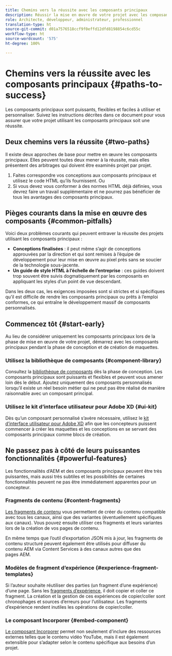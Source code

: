 ```yaml
---
title: Chemins vers la réussite avec les composants principaux
description: Réussir la mise en œuvre de votre projet avec les composants principaux
role: Architecte, développeur, administrateur, professionnel
translation-type: ht
source-git-commit: d01a7576518ccf9f0effd12dfd8198854c6cd55c
workflow-type: ht
source-wordcount: '575'
ht-degree: 100%

---
```



# Chemins vers la réussite avec les composants principaux {#paths-to-success}

Les composants principaux sont puissants, flexibles et faciles à utiliser et personnaliser. Suivez les instructions décrites dans ce document pour vous assurer que votre projet utilisant les composants principaux soit une réussite.

## Deux chemins vers la réussite {#two-paths}

Il existe deux approches de base pour mettre en œuvre les composants principaux. Elles peuvent toutes deux mener à la réussite, mais elles présentent des arbitrages qui doivent être examinés projet par projet.

1. Faites correspondre vos conceptions aux composants principaux et utilisez le code HTML qu’ils fournissent. Ou
1. Si vous devez vous conformer à des normes HTML déjà définies, vous devrez faire un travail supplémentaire et ne pourrez pas bénéficier de tous les avantages des composants principaux.

## Pièges courants dans la mise en œuvre des composants {#common-pitfalls}

Voici deux problèmes courants qui peuvent entraver la réussite des projets utilisant les composants principaux :

* **Conceptions finalisées** : il peut même s’agir de conceptions approuvées par la direction et qui sont remises à l’équipe de développement pour leur mise en œuvre au pixel près sans se soucier de la technologie sous-jacente.
* **Un guide de style HTML à l’échelle de l’entreprise** : ces guides doivent trop souvent être suivis dogmatiquement par les composants en appliquant les styles d’un point de vue descendant.

Dans les deux cas, les exigences imposées sont si strictes et si spécifiques qu’il est difficile de rendre les composants principaux ou prêts à l’emploi conformes, ce qui entraîne le développement massif de composants personnalisés.

## Commencez tôt {#start-early}

Au lieu de considérer uniquement les composants principaux lors de la phase de mise en œuvre de votre projet, démarrez avec les composants principaux pendant la phase de conception et de création de maquettes.

### Utilisez la bibliothèque de composants {#component-library}

Consultez la [bibliothèque de composants](https://adobe.com/go/aem_cmp_library_fr) dès la phase de conception. Les composants principaux sont puissants et flexibles et peuvent vous amener loin dès le début. Ajoutez uniquement des composants personnalisés lorsqu’il existe un réel besoin métier qui ne peut pas être réalisé de manière raisonnable avec un composant principal.

### Utilisez le kit d’interface utilisateur pour Adobe XD {#ui-kit}

Dès qu’un composant personnalisé s’avère nécessaire, utilisez le [kit d’interface utilisateur pour Adobe XD](https://docs.adobe.com/content/help/en/experience-manager-learn/getting-started-wknd-tutorial-develop/assets/overview/AEM_UI-kit_Wireframe.xd) afin que les concepteurs puissent commencer à créer les maquettes et les conceptions en se servant des composants principaux comme blocs de création.

## Ne passez pas à côté de leurs puissantes fonctionnalités {#powerful-features}

Les fonctionnalités d’AEM et des composants principaux peuvent être très puissantes, mais aussi très subtiles et les possibilités de certaines fonctionnalités peuvent ne pas être immédiatement apparentes pour un concepteur.

### Fragments de contenu {#content-fragments}

[Les fragments de contenu](https://docs.adobe.com/content/help/fr-FR/experience-manager-cloud-service/sites/authoring/fundamentals/content-fragments.html) vous permettent de créer du contenu compatible avec tous les canaux, ainsi que des variantes (éventuellement spécifiques aux canaux). Vous pouvez ensuite utiliser ces fragments et leurs variantes lors de la création de vos pages de contenu.

En même temps que l’outil d’exportation JSON mis à jour, les fragments de contenu structuré peuvent également être utilisés pour diffuser du contenu AEM via Content Services à des canaux autres que des pages AEM.

### Modèles de fragment d’expérience {#experience-fragment-templates}

Si l’auteur souhaite réutiliser des parties (un fragment d’une expérience) d’une page. Sans les [fragments d’expérience](https://docs.adobe.com/content/help/fr-FR/experience-manager-cloud-service/sites/authoring/fundamentals/experience-fragments.html), il doit copier et coller ce fragment. La création et la gestion de ces expériences de copier/coller sont chronophages et sources d’erreurs pour l’utilisateur. Les fragments d’expérience rendent inutiles les opérations de copier/coller.

### Le composant Incorporer {#embed-component}

[Le composant Incorporer](/help/components/embed.md) permet non seulement d’inclure des ressources externes telles que le contenu vidéo YouTube, mais il est également extensible pour s’adapter selon le contenu spécifique aux besoins d’un projet.